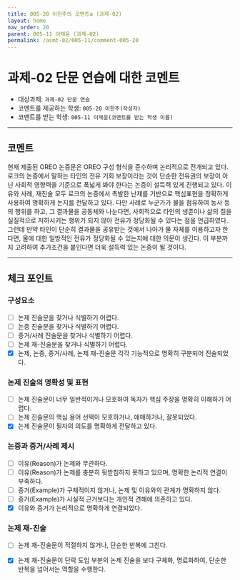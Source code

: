 ```yaml
---
title: 005-20 이한주의 코멘트a (과제-02) 
layout: home
nav_order: 20
parent: 005-11 이채윤 (과제-02)
permalink: /asmt-02/005-11/comment-005-20
---
```


# 과제-02 단문 연습에 대한 코멘트

- 대상과제: `과제-02 단문 연습`
- 코멘트를 제공하는 학생: `005-20 이한주(작성자)` 
- 코멘트를 받는 학생: `005-11 이채윤(코멘트를 받는 학생 이름)` 

---

## 코멘트

현재 제출된 OREO 논증문은 OREO 구성 형식을 준수하며 논리적으로 전개되고 있다. 로크의 논증에서 말하는 타인의 전유 기회 보장이라는 것이 단순한 전유권의 보장이 아닌 사회적 영향력을 기준으로 폭넓게 봐야 한다는 논증이 설득력 있게 진행되고 있다. 이유와 사례, 재진술 모두 로크의 논증에서 촉발한 난제를 기반으로 핵심표현을 정확하게 사용하여 명확하게 논지를 전달하고 있다. 다만 사례로 누군가가 물을 점유하여 농사 등의 행위를 하고, 그 결과물을 공동체와 나눈다면, 사회적으로 타인의 생존이나 삶의 질을 실질적으로 저하시키는 행위가 되지 않아 전유가 정당화될 수 있다는 점을 언급하였다. 그런데 만약 타인이 단순히 결과물을 공유받는 것에서 나아가 물 자체를 이용하고자 한다면, 물에 대한 일방적인 전유가 정당화될 수 있는지에 대한 의문이 생긴다. 이 부분까지 고려하여 추가조건을 붙인다면 더욱 설득력 있는 논증이 될 것이다. 

---

## 체크 포인트

### **구성요소**
- [ ] 논제 진술문을 찾거나 식별하기 어렵다.
- [ ] 논증 진술문을 찾거나 식별하기 어렵다.
- [ ] 증거/사례 진술문을 찾거나 식별하기 어렵다.
- [ ] 논제 재-진술문을 찾거나 식별하기 어렵다.
- [x] 논제, 논증, 증거/사례, 논제 재-진술문 각각 기능적으로 명확히 구분되어 진술되었다.

### **논제 진술의 명확성 및 표현**  
- [ ] 논제 진술문이 너무 일반적이거나 모호하여 독자가 핵심 주장을 명확히 이해하기 어렵다.  
- [ ] 논제 진술문의 핵심 용어 선택이 모호하거나, 애매하거나, 잘못되었다.  
- [x] 논제 진술문이 필자의 의도를 명확하게 전달하고 있다.  

### **논증과 증거/사례 제시**  
- [ ] 이유(Reason)가 논제와 무관하다.
- [ ] 이유(Reason)가 논제를 충분히 뒷받침하지 못하고 있으며, 명확한 논리적 연결이 부족하다.  
- [ ] 증거(Example)가 구체적이지 않거나, 논제 및 이유와의 관계가 명확하지 않다. 
- [ ] 증거(Example)가 사실적 근거보다는 개인적 견해에 의존하고 있다.  
- [x] 이유와 증거가 논리적으로 명확하게 연결되었다.  

### **논제 재-진술**  
- [ ] 논제 재-진술문이 적절하지 않거나, 단순한 반복에 그친다.   
- [x] 논제 재-진술문이 단락 도입 부분의 논제 진술을 보다 구체화, 명료화하여, 단순한 반복을 넘어서는 역할을 수행한다.  

